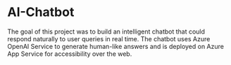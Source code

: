 # AI-Chatbot
The goal of this project was to build an intelligent chatbot that could respond naturally to user queries in real time. The chatbot uses Azure OpenAI Service to generate human-like answers and is deployed on Azure App Service for accessibility over the web.
